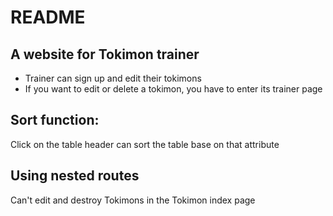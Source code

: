 # README

## A website for Tokimon trainer

- Trainer can sign up and edit their tokimons
- If you want to edit or delete a tokimon, you have to enter its trainer page 


## Sort function:
Click on the table header can sort the table base on that attribute

## Using nested routes
Can't edit and destroy Tokimons in the Tokimon index page